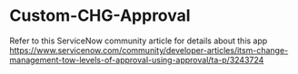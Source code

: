 # Custom-CHG-Approval
Refer to this ServiceNow community article for details about this app
https://www.servicenow.com/community/developer-articles/itsm-change-management-tow-levels-of-approval-using-approval/ta-p/3243724
